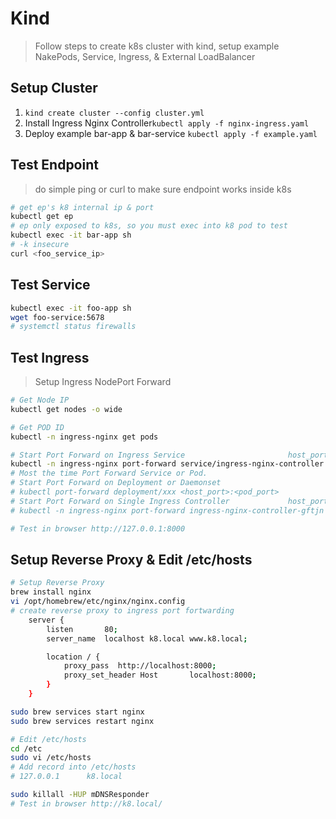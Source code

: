 # Kind
> Follow steps to create k8s cluster with kind, setup example NakePods, Service, Ingress, & External LoadBalancer

## Setup Cluster
1.  `kind create cluster --config cluster.yml`
2.  Install Ingress Nginx Controller`kubectl apply -f nginx-ingress.yaml`
3.  Deploy example bar-app & bar-service `kubectl apply -f example.yaml`


## Test Endpoint
> do simple ping or curl to make sure endpoint works inside k8s
```bash
# get ep's k8 internal ip & port
kubectl get ep
# ep only exposed to k8s, so you must exec into k8 pod to test
kubectl exec -it bar-app sh
# -k insecure
curl <foo_service_ip>
```

## Test Service
```bash
kubectl exec -it foo-app sh
wget foo-service:5678
# systemctl status firewalls
```

## Test Ingress
> Setup Ingress NodePort Forward
```bash
# Get Node IP
kubectl get nodes -o wide

# Get POD ID
kubectl -n ingress-nginx get pods

# Start Port Forward on Ingress Service                       host_port:service_port 
kubectl -n ingress-nginx port-forward service/ingress-nginx-controller 8000:80
# Most the time Port Forward Service or Pod.
# Start Port Forward on Deployment or Daemonset
# kubectl port-forward deployment/xxx <host_port>:<pod_port>
# Start Port Forward on Single Ingress Controller             host_port:pod_port
# kubectl -n ingress-nginx port-forward ingress-nginx-controller-gftjn 8000:88

# Test in browser http://127.0.0.1:8000
```

## Setup Reverse Proxy & Edit /etc/hosts
```bash
# Setup Reverse Proxy
brew install nginx
vi /opt/homebrew/etc/nginx/nginx.config
# create reverse proxy to ingress port fortwarding
    server {
        listen       80;
        server_name  localhost k8.local www.k8.local;

        location / {
            proxy_pass  http://localhost:8000;
            proxy_set_header Host       localhost:8000;
        }
    }

sudo brew services start nginx
sudo brew services restart nginx

# Edit /etc/hosts
cd /etc
sudo vi /etc/hosts
# Add record into /etc/hosts
# 127.0.0.1      k8.local

sudo killall -HUP mDNSResponder
# Test in browser http://k8.local/
```